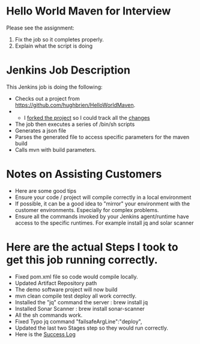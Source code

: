 # Hello World Maven for Interview

Please see the assignment: 
1. Fix the job so it completes properly. 
2. Explain what the script is doing

# Jenkins Job Description
This Jenkins job is doing the following:
- Checks out a project from https://github.com/hughbrien/HelloWorldMaven. 
- - I  [forked the project](https://github.com/hughbrien/HelloWorldMaven) so I could track all the [changes](https://github.com/hughbrien/HelloWorldMaven/commits/master)
- The job then executes a series of /bin/sh scripts
- Generates a json file 
- Parses the generated file to access specific parameters for the maven build
- Calls mvn with build parameters.  
 
# Notes on Assisting Customers
- Here are some good tips  
- Ensure your code / project  will compile correctly in a local environment
- If possible, it can be a good idea to "mirror" your environment with the customer environments. Especially for complex problems. 
- Ensure all the commands invoked by your Jenkins agent/runtime have access to the specific runtimes.  For example install jq and solar scanner


# Here are the actual Steps I took to get this job running correctly. 
- Fixed  pom.xml file so code would compile locally. 
- Updated Artifact Repository path 
- The demo software project will now build
- mvn clean compile test deploy all work correctly.
- Installed the "jq" command the server : brew install jq
- Installed Sonar Scanner : brew install sonar-scanner
- All the sh commands work. 
- Fixed Typo jq command "failsafeArgLine":"deploy",
- Updated the last two Stages step so they would run correctly. 
- Here is the  [Success Log](https://github.com/hughbrien/HelloWorldMaven/blob/master/success.log) 

